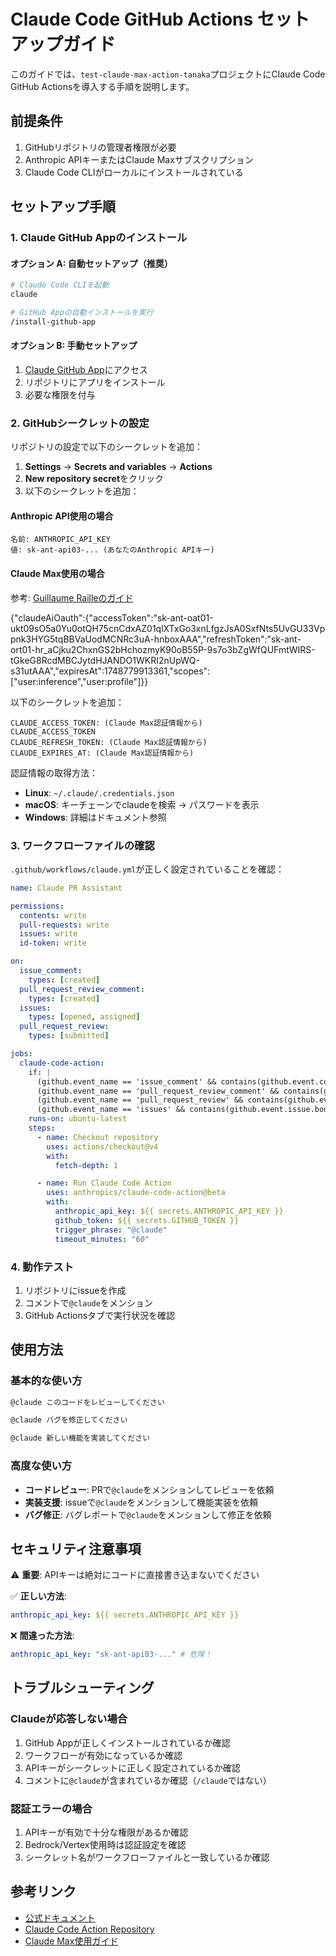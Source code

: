 # Claude Code GitHub Actions セットアップガイド

このガイドでは、`test-claude-max-action-tanaka`プロジェクトにClaude Code GitHub Actionsを導入する手順を説明します。

## 前提条件

1. GitHubリポジトリの管理者権限が必要
2. Anthropic APIキーまたはClaude Maxサブスクリプション
3. Claude Code CLIがローカルにインストールされている

## セットアップ手順

### 1. Claude GitHub Appのインストール

#### オプション A: 自動セットアップ（推奨）
```bash
# Claude Code CLIを起動
claude

# GitHub Appの自動インストールを実行
/install-github-app
```

#### オプション B: 手動セットアップ
1. [Claude GitHub App](https://github.com/apps/claude)にアクセス
2. リポジトリにアプリをインストール
3. 必要な権限を付与

### 2. GitHubシークレットの設定

リポジトリの設定で以下のシークレットを追加：

1. **Settings** → **Secrets and variables** → **Actions**
2. **New repository secret**をクリック
3. 以下のシークレットを追加：

#### Anthropic API使用の場合
```
名前: ANTHROPIC_API_KEY
値: sk-ant-api03-... (あなたのAnthropic APIキー)
```

#### Claude Max使用の場合
参考: [Guillaume Railleのガイド](https://grll.bearblog.dev/use-claude-github-actions-with-claude-max/)


{"claudeAiOauth":{"accessToken":"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","refreshToken":"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","expiresAt":1748779913361,"scopes":["user:inference","user:profile"]}}



以下のシークレットを追加：
```
CLAUDE_ACCESS_TOKEN: (Claude Max認証情報から)
CLAUDE_ACCESS_TOKEN
CLAUDE_REFRESH_TOKEN: (Claude Max認証情報から)
CLAUDE_EXPIRES_AT: (Claude Max認証情報から)
```

認証情報の取得方法：
- **Linux**: `~/.claude/.credentials.json`
- **macOS**: キーチェーンでclaudeを検索 → パスワードを表示
- **Windows**: 詳細はドキュメント参照

### 3. ワークフローファイルの確認

`.github/workflows/claude.yml`が正しく設定されていることを確認：

```yaml
name: Claude PR Assistant

permissions:
  contents: write
  pull-requests: write
  issues: write
  id-token: write

on:
  issue_comment:
    types: [created]
  pull_request_review_comment:
    types: [created]
  issues:
    types: [opened, assigned]
  pull_request_review:
    types: [submitted]

jobs:
  claude-code-action:
    if: |
      (github.event_name == 'issue_comment' && contains(github.event.comment.body, '@claude')) ||
      (github.event_name == 'pull_request_review_comment' && contains(github.event.comment.body, '@claude')) ||
      (github.event_name == 'pull_request_review' && contains(github.event.review.body, '@claude')) ||
      (github.event_name == 'issues' && contains(github.event.issue.body, '@claude'))
    runs-on: ubuntu-latest
    steps:
      - name: Checkout repository
        uses: actions/checkout@v4
        with:
          fetch-depth: 1

      - name: Run Claude Code Action
        uses: anthropics/claude-code-action@beta
        with:
          anthropic_api_key: ${{ secrets.ANTHROPIC_API_KEY }}
          github_token: ${{ secrets.GITHUB_TOKEN }}
          trigger_phrase: "@claude"
          timeout_minutes: "60"
```

### 4. 動作テスト

1. リポジトリにissueを作成
2. コメントで`@claude`をメンション
3. GitHub Actionsタブで実行状況を確認

## 使用方法

### 基本的な使い方

```markdown
@claude このコードをレビューしてください
```

```markdown
@claude バグを修正してください
```

```markdown
@claude 新しい機能を実装してください
```

### 高度な使い方

- **コードレビュー**: PRで`@claude`をメンションしてレビューを依頼
- **実装支援**: issueで`@claude`をメンションして機能実装を依頼
- **バグ修正**: バグレポートで`@claude`をメンションして修正を依頼

## セキュリティ注意事項

⚠️ **重要**: APIキーは絶対にコードに直接書き込まないでください

✅ **正しい方法**:
```yaml
anthropic_api_key: ${{ secrets.ANTHROPIC_API_KEY }}
```

❌ **間違った方法**:
```yaml
anthropic_api_key: "sk-ant-api03-..." # 危険！
```

## トラブルシューティング

### Claudeが応答しない場合
1. GitHub Appが正しくインストールされているか確認
2. ワークフローが有効になっているか確認
3. APIキーがシークレットに正しく設定されているか確認
4. コメントに`@claude`が含まれているか確認（`/claude`ではない）

### 認証エラーの場合
1. APIキーが有効で十分な権限があるか確認
2. Bedrock/Vertex使用時は認証設定を確認
3. シークレット名がワークフローファイルと一致しているか確認

## 参考リンク

- [公式ドキュメント](https://docs.anthropic.com/en/docs/claude-code/github-actions)
- [Claude Code Action Repository](https://github.com/anthropics/claude-code-action)
- [Claude Max使用ガイド](https://grll.bearblog.dev/use-claude-github-actions-with-claude-max/) 